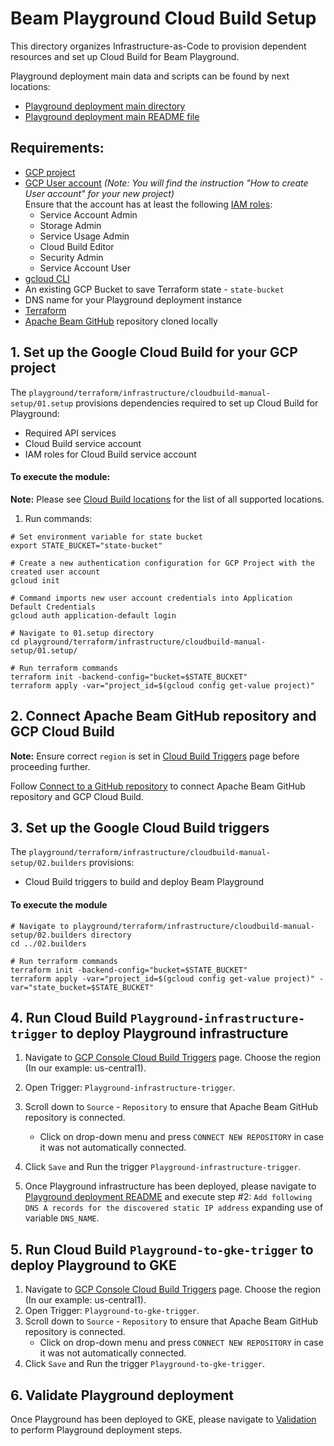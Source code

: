 <!---
    Licensed to the Apache Software Foundation (ASF) under one
    or more contributor license agreements.  See the NOTICE file
    distributed with this work for additional information
    regarding copyright ownership.  The ASF licenses this file
    to you under the Apache License, Version 2.0 (the
    "License"); you may not use this file except in compliance
    with the License.  You may obtain a copy of the License at
      http://www.apache.org/licenses/LICENSE-2.0
    Unless required by applicable law or agreed to in writing,
    software distributed under the License is distributed on an
    "AS IS" BASIS, WITHOUT WARRANTIES OR CONDITIONS OF ANY
    KIND, either express or implied.  See the License for the
    specific language governing permissions and limitations
    under the License.
-->

# Beam Playground Cloud Build Setup

This directory organizes Infrastructure-as-Code to provision dependent resources and set up Cloud Build for Beam Playground.

Playground deployment main data and scripts can be found by next locations:
- [Playground deployment main directory](https://github.com/apache/beam/blob/master/playground/)
- [Playground deployment main README file](https://github.com/apache/beam/blob/master/playground/terraform/README.md)

## Requirements:

- [GCP project](https://cloud.google.com/resource-manager/docs/creating-managing-projects)
- [GCP User account](https://cloud.google.com/appengine/docs/standard/access-control?tab=python) _(Note: You will find the instruction "How to create User account" for your new project)_<br>
  Ensure that the account has at least the following [IAM roles](https://cloud.google.com/iam/docs/understanding-roles):
    - Service Account Admin
    - Storage Admin
    - Service Usage Admin
    - Cloud Build Editor
    - Security Admin
    - Service Account User
- [gcloud CLI](https://cloud.google.com/sdk/docs/install-sdk)
- An existing GCP Bucket to save Terraform state - `state-bucket`
- DNS name for your Playground deployment instance
- [Terraform](https://www.terraform.io/)
- [Apache Beam GitHub](https://github.com/apache/beam) repository cloned locally

## 1. Set up the Google Cloud Build for your GCP project

The `playground/terraform/infrastructure/cloudbuild-manual-setup/01.setup` provisions dependencies required to set up Cloud Build for Playground:
- Required API services
- Cloud Build service account
- IAM roles for Cloud Build service account

#### To execute the module:

**Note:**  Please see [Cloud Build locations](https://cloud.google.com/build/docs/locations) for the list of all supported locations.

1. Run commands:


```console
# Set environment variable for state bucket
export STATE_BUCKET="state-bucket"

# Create a new authentication configuration for GCP Project with the created user account
gcloud init

# Command imports new user account credentials into Application Default Credentials
gcloud auth application-default login

# Navigate to 01.setup directory
cd playground/terraform/infrastructure/cloudbuild-manual-setup/01.setup/

# Run terraform commands
terraform init -backend-config="bucket=$STATE_BUCKET"
terraform apply -var="project_id=$(gcloud config get-value project)"
```

## 2. Connect Apache Beam GitHub repository and GCP Cloud Build

**Note:** Ensure correct `region` is set in [Cloud Build Triggers](https://console.cloud.google.com/cloud-build/triggers) page before proceeding further.

Follow [Connect to a GitHub repository](https://cloud.google.com/build/docs/automating-builds/github/connect-repo-github) to connect Apache Beam GitHub repository and GCP Cloud Build.

## 3. Set up the Google Cloud Build triggers

The `playground/terraform/infrastructure/cloudbuild-manual-setup/02.builders` provisions:
- Cloud Build triggers to build and deploy Beam Playground

#### To execute the module

```
# Navigate to playground/terraform/infrastructure/cloudbuild-manual-setup/02.builders directory
cd ../02.builders

# Run terraform commands
terraform init -backend-config="bucket=$STATE_BUCKET"
terraform apply -var="project_id=$(gcloud config get-value project)" -var="state_bucket=$STATE_BUCKET"
```

## 4. Run Cloud Build `Playground-infrastructure-trigger` to deploy Playground infrastructure

1. Navigate to [GCP Console Cloud Build Triggers](https://console.cloud.google.com/cloud-build/triggers) page. Choose the region (In our example: us-central1).
2. Open Trigger: `Playground-infrastructure-trigger`.
3. Scroll down to `Source` - `Repository` to ensure that Apache Beam GitHub repository is connected.
   - Click on drop-down menu and press `CONNECT NEW REPOSITORY` in case it was not automatically connected.
4. Click `Save` and Run the trigger `Playground-infrastructure-trigger`.

5. Once Playground infrastructure has been deployed, please navigate to
   [Playground deployment README](https://github.com/apache/beam/tree/master/playground/terraform#deploy-playground-infrastructure) and execute step #2:
   `Add following DNS A records for the discovered static IP address` expanding use of variable `DNS_NAME`.

## 5. Run Cloud Build `Playground-to-gke-trigger` to deploy Playground to GKE

1. Navigate to [GCP Console Cloud Build Triggers](https://console.cloud.google.com/cloud-build/triggers) page. Choose the region (In our example: us-central1).
2. Open Trigger: `Playground-to-gke-trigger`.
3.  Scroll down to `Source` - `Repository` to ensure that Apache Beam GitHub repository is connected.
    - Click on drop-down menu and press `CONNECT NEW REPOSITORY` in case it was not automatically connected.
4. Click `Save` and Run the trigger `Playground-to-gke-trigger`.

## 6. Validate Playground deployment

Once Playground has been deployed to GKE, please navigate to [Validation](https://github.com/apache/beam/tree/master/playground/terraform#validate-deployed-playground) to perform Playground deployment steps.